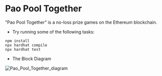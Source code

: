 # Pao Pool Together

"Pao Pool Together" is a no-loss prize games on the Ethereum blockchain.

- Try running some of the following tasks:

```shell
npm install
npx hardhat compile
npx hardhat test
```

- The Block Diagram

![Pao_Pool_Together_diagram](https://user-images.githubusercontent.com/2488496/207385422-29b74bfd-9071-4fd4-b2ef-732fbf8fcccd.png)
